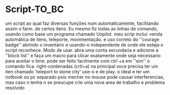 # Script-TO_BC
um script ao qual faz diversas funções num automaticamente, facilitando assim o farm. de certos itens.
Eu mesmo fiz todas as linhas de comando, usando como base um programa chamado Uopilot.
meu scrip inclui: venda automática de itens, teleporte, movimentação. e uso correto do ''courage badge'' abrindo o inventário e usando-o independente de onde ele esteja o script reconhece.
Modo de usar.
abra uma conta secundaria e adicione a ''block list'' e faça um macro para clicar exatamente onde seja necessario para aceitar o time. pode ser feito facilmente com ctrl +a em ''sim'' o comando fica. right-cordenadas (crtl+a)
na principal voce precisa ter um iten chamado 'teleport to stone city' use-o e de play.
o ideal e ter um notbook ou pc separado pois mecher no mouse pode causar interferencias, mas caso n tenha n se preucupe crie uma nova area de trabalho e problema resolvido